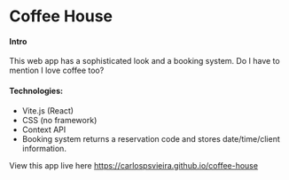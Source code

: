 # Coffee House

#### Intro

This web app has a sophisticated look and a booking system.
Do I have to mention I love coffee too?

#### Technologies:
- Vite.js (React)
- CSS (no framework)
- Context API
- Booking system returns a reservation code and stores date/time/client information.

View this app live here https://carlospsvieira.github.io/coffee-house
